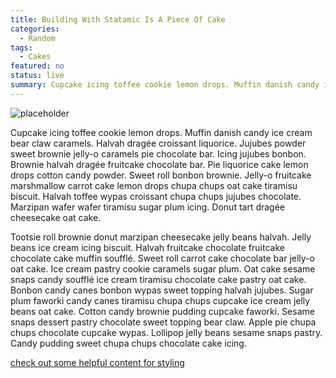 ```yaml
---
title: Building With Statamic Is A Piece Of Cake
categories:
  - Random
tags:
  - Cakes
featured: no
status: live
summary: Cupcake icing toffee cookie lemon drops. Muffin danish candy ice cream bear claw caramels. Halvah dragée croissant liquorice. Jujubes powder sweet brownie jelly-o caramels pie chocolate bar.
---
```

![placeholder](http://placehold.it/700x400&text=Placeholder+Image)

Cupcake icing toffee cookie lemon drops. Muffin danish candy ice cream bear claw caramels. Halvah dragée croissant liquorice. Jujubes powder sweet brownie jelly-o caramels pie chocolate bar. Icing jujubes bonbon. Brownie halvah dragée fruitcake chocolate bar. Pie liquorice cake lemon drops cotton candy powder. Sweet roll bonbon brownie. Jelly-o fruitcake marshmallow carrot cake lemon drops chupa chups oat cake tiramisu biscuit. Halvah toffee wypas croissant chupa chups jujubes chocolate. Marzipan wafer wafer tiramisu sugar plum icing. Donut tart dragée cheesecake oat cake.

Tootsie roll brownie donut marzipan cheesecake jelly beans halvah. Jelly beans ice cream icing biscuit. Halvah fruitcake chocolate fruitcake chocolate cake muffin soufflé. Sweet roll carrot cake chocolate bar jelly-o oat cake. Ice cream pastry cookie caramels sugar plum. Oat cake sesame snaps candy soufflé ice cream tiramisu chocolate cake pastry oat cake. Bonbon candy canes bonbon wypas sweet topping halvah jujubes. Sugar plum faworki candy canes tiramisu chupa chups cupcake ice cream jelly beans oat cake. Cotton candy brownie pudding cupcake faworki. Sesame snaps dessert pastry chocolate sweet topping bear claw. Apple pie chupa chups chocolate cupcake wypas. Lollipop jelly beans sesame snaps pastry. Candy pudding sweet chupa chups chocolate cake icing.

[check out some helpful content for styling](/blog/test-content-one)
